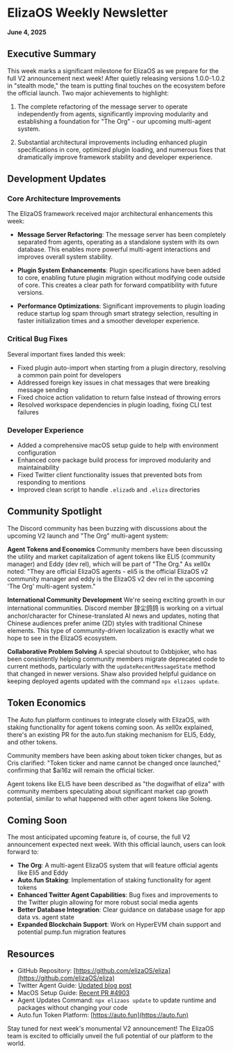 # ElizaOS Weekly Newsletter
**June 4, 2025**

## Executive Summary

This week marks a significant milestone for ElizaOS as we prepare for the full V2 announcement next week! After quietly releasing versions 1.0.0-1.0.2 in "stealth mode," the team is putting final touches on the ecosystem before the official launch. Two major achievements to highlight:

1. The complete refactoring of the message server to operate independently from agents, significantly improving modularity and establishing a foundation for "The Org" - our upcoming multi-agent system.

2. Substantial architectural improvements including enhanced plugin specifications in core, optimized plugin loading, and numerous fixes that dramatically improve framework stability and developer experience.

## Development Updates

### Core Architecture Improvements

The ElizaOS framework received major architectural enhancements this week:

- **Message Server Refactoring**: The message server has been completely separated from agents, operating as a standalone system with its own database. This enables more powerful multi-agent interactions and improves overall system stability.

- **Plugin System Enhancements**: Plugin specifications have been added to core, enabling future plugin migration without modifying code outside of core. This creates a clear path for forward compatibility with future versions.

- **Performance Optimizations**: Significant improvements to plugin loading reduce startup log spam through smart strategy selection, resulting in faster initialization times and a smoother developer experience.

### Critical Bug Fixes

Several important fixes landed this week:

- Fixed plugin auto-import when starting from a plugin directory, resolving a common pain point for developers
- Addressed foreign key issues in chat messages that were breaking message sending
- Fixed choice action validation to return false instead of throwing errors
- Resolved workspace dependencies in plugin loading, fixing CLI test failures

### Developer Experience

- Added a comprehensive macOS setup guide to help with environment configuration
- Enhanced core package build process for improved modularity and maintainability
- Fixed Twitter client functionality issues that prevented bots from responding to mentions
- Improved clean script to handle `.elizadb` and `.eliza` directories

## Community Spotlight

The Discord community has been buzzing with discussions about the upcoming V2 launch and "The Org" multi-agent system:

**Agent Tokens and Economics**
Community members have been discussing the utility and market capitalization of agent tokens like ELI5 (community manager) and Eddy (dev rel), which will be part of "The Org." As xell0x noted: "They are official ElizaOS agents - eli5 is the official ElizaOS v2 community manager and eddy is the ElizaOS v2 dev rel in the upcoming 'The Org' multi-agent system."

**International Community Development**
We're seeing exciting growth in our international communities. Discord member 辞尘鸽鸽 is working on a virtual anchor/character for Chinese-translated AI news and updates, noting that Chinese audiences prefer anime (2D) styles with traditional Chinese elements. This type of community-driven localization is exactly what we hope to see in the ElizaOS ecosystem.

**Collaborative Problem Solving**
A special shoutout to 0xbbjoker, who has been consistently helping community members migrate deprecated code to current methods, particularly with the `updateRecentMessageState` method that changed in newer versions. Shaw also provided helpful guidance on keeping deployed agents updated with the command `npx elizaos update`.

## Token Economics

The Auto.fun platform continues to integrate closely with ElizaOS, with staking functionality for agent tokens coming soon. As xell0x explained, there's an existing PR for the auto.fun staking mechanism for ELI5, Eddy, and other tokens.

Community members have been asking about token ticker changes, but as Cris clarified: "Token ticker and name cannot be changed once launched," confirming that $ai16z will remain the official ticker.

Agent tokens like ELI5 have been described as "the dogwifhat of eliza" with community members speculating about significant market cap growth potential, similar to what happened with other agent tokens like Soleng.

## Coming Soon

The most anticipated upcoming feature is, of course, the full V2 announcement expected next week. With this official launch, users can look forward to:

- **The Org**: A multi-agent ElizaOS system that will feature official agents like Eli5 and Eddy
- **Auto.fun Staking**: Implementation of staking functionality for agent tokens
- **Enhanced Twitter Agent Capabilities**: Bug fixes and improvements to the Twitter plugin allowing for more robust social media agents
- **Better Database Integration**: Clear guidance on database usage for app data vs. agent state
- **Expanded Blockchain Support**: Work on HyperEVM chain support and potential pump.fun migration features

## Resources

- GitHub Repository: [https://github.com/elizaOS/eliza](https://github.com/elizaOS/eliza)
- Twitter Agent Guide: [Updated blog post](https://github.com/elizaOS/eliza/pull/4895)
- MacOS Setup Guide: [Recent PR #4903](https://github.com/elizaOS/eliza/pull/4903)
- Agent Updates Command: `npx elizaos update` to update runtime and packages without changing your code
- Auto.fun Token Platform: [https://auto.fun](https://auto.fun)

Stay tuned for next week's monumental V2 announcement! The ElizaOS team is excited to officially unveil the full potential of our platform to the world.